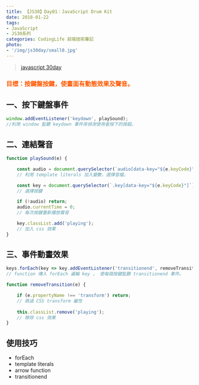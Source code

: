 ```yaml
---
title: 【JS30】Day01：JavaScript Drum Kit
date: 2018-01-22
tags:
- JavaScript
- JS30系列
categories: CodingLife 前端技術筆記
photo:
- '/img/js30day/small0.jpg'
---
```


> [javascript 30day](https://javascript30.com/)

<a id="more"></a>

### <span style="color:#ff5900">目標：按鍵盤按鍵，使畫面有動態效果及聲音。</span>

## 一、按下鍵盤事件

```js
window.addEventListener('keydown', playSound);
//利用 window 監聽 keydown 事件來偵測使用者按下的按鈕。
```

## 二、連結聲音

```js
function playSound(e) {

    const audio = document.querySelector(`audio[data-key="${e.keyCode}"]`);
    // 利用 template literals 加入變數，選擇音檔。

    const key = document.querySelector(`.key[data-key="${e.keyCode}"]`);
    // 選擇按鍵

    if (!audio) return;
    audio.currentTime = 0;
    // 每次按鍵重新播放聲音

    key.classList.add('playing');
    // 加入 css 效果
}
```

## 三、事件動畫效果

```js
keys.forEach(key => key.addEventListener('transitionend', removeTransition));
// function 傳入 forEach 遍輪 key ， 使每個按鍵監聽 transitionend 事件。

function removeTransition(e) {

    if (e.propertyName !== 'transform') return;
    // 跳過 CSS transform 屬性
    
    this.classList.remove('playing');
    // 移除 css 效果
}
```

## 使用技巧

*   forEach
*   template literals
*   arrow function
*   transitionend